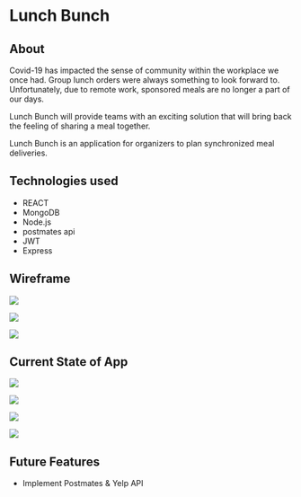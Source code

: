 # Lunch Bunch

## About
Covid-19 has impacted the sense of community within the workplace we once had. Group lunch orders were always something to look forward to. Unfortunately,  due to remote work, sponsored meals are no longer a part of our days.

Lunch Bunch  will provide teams with an exciting solution that will bring back the feeling of sharing a meal together.

Lunch Bunch is an application for organizers to plan synchronized meal deliveries.


## Technologies used

- REACT
- MongoDB
- Node.js
- postmates api
- JWT
- Express

## Wireframe

![](https://i.imgur.com/NIXAZcM.png)

![](https://i.imgur.com/YP5ljxp.png)

![](https://i.imgur.com/IKGY7NT.png)

## Current State of App
![](https://i.imgur.com/NGe8jdP.png)

![](https://i.imgur.com/0MrSyZ0.png)

![](https://i.imgur.com/hVco4R3.png)

![](https://i.imgur.com/skhfN6Q.png)

## Future Features

- Implement Postmates & Yelp API


